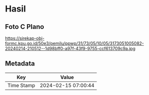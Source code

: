 # Hasil

## Foto C Plano

https://sirekap-obj-formc.kpu.go.id/50e3/pemilu/ppwp/31/73/05/10/05/3173051005082-20240214-210512--1d98bff0-a97f-43f9-9755-ccf613709c9a.jpg


## Metadata

| Key        | Value               |
| ---------- | ------------------- |
| Time Stamp | 2024-02-15 07:00:44 |



